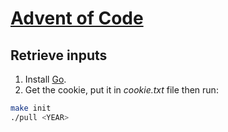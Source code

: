 # [Advent of Code](https://adventofcode.com/)

## Retrieve inputs

1. Install [Go](https://golang.org/).
1. Get the cookie, put it in *cookie.txt* file then run:

```bash
make init
./pull <YEAR>
```

